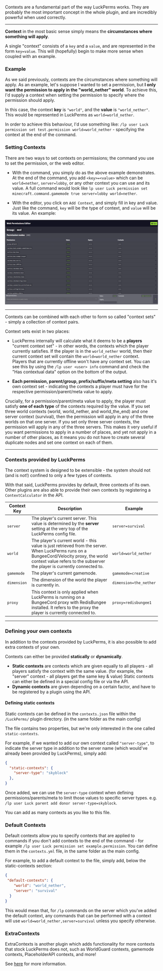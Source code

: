 Contexts are a fundamental part of the way LuckPerms works. They are probably the most important concept in the whole plugin, and are incredibly powerful when used correctly.

___

**Context** in the most basic sense simply means the **circumstances where something will apply**.

A single "context" consists of a `key` and a `value`, and are represented in the form `key=value`. This will (hopefully) begin to make more sense when coupled with an example.

### Example
As we said previously, contexts are the circumstances where something will apply. As an example, let's suppose I wanted to set a permission, but **I only want the permission to apply in the "world_nether" world**. To achieve this, I'd supply a context when setting the permission to specify where the permission should apply.

In this case, the context **key** is `"world"`, and the **value** is `"world_nether"`. This would be represented in LuckPerms as `world=world_nether`.

In order to achieve this behaviour, I'd use something like: `/lp user Luck permission set test.permission world=world_nether` - specifying the context at the end of the command.

### Setting Contexts

There are two ways to set contexts on permissions; the command you use to set the permission, or the web editor. 

* With the command, you simply do as the above example demonstrates. At the end of the command, you add `<key>=<value>` which can be `world=nether`, `server=lobby`, or any other context you can use and its value. A full command would look like `lp user Luck permission set minecraft.command.gamemode true server=lobby world=nether`.

* With the editor, you click on `Add Context`, and simply fill in key and value. Just like the command, `key` will be the type of context, and `value` will be its value. An example:

![](../img/context-1.gif)
___

Contexts can be combined with each other to form so called "context sets" - simply a collection of context pairs.

Context sets exist in two places:

* LuckPerms internally will calculate what it deems to be a **players** "current context set" - in other words, the contexts which the player currently satisfies. If the player is in the `world_nether` world, then their current context set will contain the `world=world_nether` context.  
Players that are currently offline won't have any context set. You can see this by using the `/lp user <user> info` command and check the "Has contextual data" option on the bottom of the output.

* **Each permission, parent/group, prefix/suffix/meta setting** also has it's own context set - indicating the contexts a player must have for the respective permission/parent/meta value to apply.

Crucially, for a permission/parent/meta value to apply, the player must satisfy **one of each type** of the contexts required by the value. If you set three world contexts (world, world_nether, and world_the_end) and one server context (survival), then the permission will apply in any of the three worlds on that one server. If you set only three server contexts, the permission will apply in any of the three servers. This makes it very useful if you want permissions to apply in a number of places, and yet not apply in a number of other places, as it means you do not have to create several duplicate nodes and set one context on each of them.

___

### Contexts provided by LuckPerms
The context system is designed to be extensible - the system should not (and is not!) confined to only a few types of contexts.

With that said, LuckPerms provides by default, three contexts of its own. Other plugins are also able to provide their own contexts by registering a `ContextCalculator` in the API.

| Context Key | Description | Example |
|-------------|-------------|---------|
| `server`    | The player's current server. This value is determined by the **server** setting at the very top of the LuckPerms config file. | `server=survival` |
| `world`    | The player's current world - this value is just retrieved from the server. When LuckPerms runs on a BungeeCord/Velocity proxy, the world context value refers to the subserver the player is currently connected to. | `world=world_nether` |
| `gamemode`    | The player's current gamemode. | `gamemode=creative` |
| `dimension`    | The dimension of the world the player is currently in. | `dimension=the_nether` |
| `proxy`    | This context is only applied when LuckPerms is running on a BungeeCord proxy with RedisBungee installed. It refers to the proxy the player is currently connected to. | `proxy=redisbungee1` |

___

### Defining your own contexts
In addition to the contexts provided by LuckPerms, it is also possible to add extra contexts of your own.

Contexts can either be provided **statically** or **dynamically**.

* **Static contexts** are contexts which are given equally to all players - all players satisfy the context with the same value. (for example, the "server" context - all players get the same key & value) Static contexts can either be defined in a special config file or via the API.
* **Dynamic contexts** are given depending on a certain factor, and have to be registered by a plugin using the API.

#### Defining static contexts
Static contexts can be defined in the `contexts.json` file within the `/LuckPerms/` plugin directory. (in the same folder as the main config)

The file contains two properties, but we're only interested in the one called `static-contexts`.

For example, if we wanted to add our own context called `"server-type"`, to indicate the server type in addition to the server name (which would've already been provided by LuckPerms), simply add:

```json
{
  "static-contexts": {
    "server-type": "skyblock"
  },
}
```

Once added, we can use the `server-type` context when defining permissions/parents/meta to limit those values to specific server types. e.g. `/lp user Luck parent add donor server-type=skyblock`.

You can add as many contexts as you like to this file.

### Default Contexts
Default contexts allow you to specify contexts that are applied to commands if you don't add contexts to the end of the command - for example `/lp user Luck permission set example.permission`. You can define them in the `contexts.yml` file, in the same folder as the main config.

For example, to add a default context to the file, simply add, below the static-contexts section:

```json
{
 "default-contexts": {
    "world": "world_nether",
    "server": "survival"
  }
}
```

This would mean that, for `/lp` commands on the server which you've added the default context, any commands that can be performed with a context will use `world=world_nether,server=survival` unless you specify otherwise.

### ExtraContexts

ExtraContexts is another plugin which adds functionality for more contexts that stock LuckPerms does not, such as WorldGuard contexts, gamemode contexts, PlaceholderAPI contexts, and more! 

See [here](https://github.com/LuckPerms/ExtraContexts) for more information.

